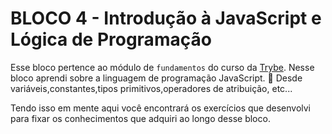 # BLOCO 4 - Introdução à JavaScript e Lógica de Programação

Esse bloco pertence ao módulo de `fundamentos` do curso da [Trybe](https://www.betrybe.com/). Nesse bloco aprendi sobre a linguagem de programação JavaScript. 🚀
Desde variáveis,constantes,tipos primitivos,operadores de atribuição, etc...

Tendo isso em mente aqui você encontrará os exercícios que desenvolvi para fixar os conhecimentos que adquiri ao longo desse bloco. 


